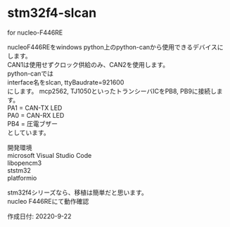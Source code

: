 # stm32f4-slcan

for nucleo-F446RE

nucleoF446REをwindows python上のpython-canから使用できるデバイスにします。  
CAN1は使用せずクロック供給のみ、CAN2を使用します。  
python-canでは  
interface名をslcan, ttyBaudrate=921600  
にします。
mcp2562, TJ1050といったトランシーバICをPB8, PB9に接続します。  
PA1 = CAN-TX LED  
PA0 = CAN-RX LED  
PB4 = 圧電ブザー  
としています。

開発環境  
microsoft Visual Studio Code  
libopencm3  
ststm32  
platformio  

stm32f4シリーズなら、移植は簡単だと思います。  
nucleo F446REにて動作確認

作成日付: 20220-9-22


